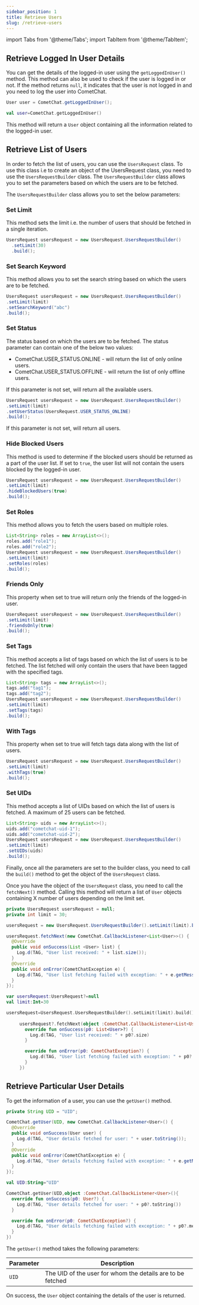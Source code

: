```yaml
---
sidebar_position: 1
title: Retrieve Users
slug: /retrieve-users
---
```

import Tabs from '@theme/Tabs';
import TabItem from '@theme/TabItem';

## Retrieve Logged In User Details

You can get the details of the logged-in user using the `getLoggedInUser()` method. This method can also be used to check if the user is logged in or not. If the method returns `null`, it indicates that the user is not logged in and you need to log the user into CometChat.

<Tabs>
<TabItem value="Java" label="Java">

```java
User user = CometChat.getLoggedInUser();
```
</TabItem>
<TabItem value="Kotlin" label="Kotlin">

```kotlin
val user=CometChat.getLoggedInUser()
```
</TabItem>
</Tabs>


This method will return a `User` object containing all the information related to the logged-in user.

## Retrieve List of Users

In order to fetch the list of users, you can use the `UsersRequest` class. To use this class i.e to create an object of the UsersRequest class, you need to use the `UsersRequestBuilder` class. The `UsersRequestBuilder` class allows you to set the parameters based on which the users are to be fetched.

The `UsersRequestBuilder` class allows you to set the below parameters:

### Set Limit

This method sets the limit i.e. the number of users that should be fetched in a single iteration.

<Tabs>
<TabItem value="Java" label="Java">

```java
UsersRequest usersRequest = new UsersRequest.UsersRequestBuilder()
  .setLimit(30)
  .build();
```
</TabItem>
</Tabs>


### Set Search Keyword

This method allows you to set the search string based on which the users are to be fetched.

<Tabs>
<TabItem value="Java" label="Java">

```java
UsersRequest usersRequest = new UsersRequest.UsersRequestBuilder()
.setLimit(limit)
.setSearchKeyword("abc")
.build();
```
</TabItem>
</Tabs>


### Set Status

The status based on which the users are to be fetched. The status parameter can contain one of the below two values:

- CometChat.USER_STATUS.ONLINE - will return the list of only online users.
- CometChat.USER_STATUS.OFFLINE - will return the list of only offline users.

If this parameter is not set, will return all the available users.

<Tabs>
<TabItem value="Java" label="Java">

```java
UsersRequest usersRequest = new UsersRequest.UsersRequestBuilder()
.setLimit(limit)
.setUserStatus(UsersRequest.USER_STATUS_ONLINE)
.build();
```
</TabItem>
</Tabs>

If this parameter is not set, will return all users.

### Hide Blocked Users

This method is used to determine if the blocked users should be returned as a part of the user list. If set to `true`, the user list will not contain the users blocked by the logged-in user.

<Tabs>
<TabItem value="Java" label="Java">

```java
UsersRequest usersRequest = new UsersRequest.UsersRequestBuilder()
.setLimit(limit)
.hideBlockedUsers(true)
.build();
```
</TabItem>
</Tabs>


### Set Roles

This method allows you to fetch the users based on multiple roles.


<Tabs>
<TabItem value="Java" label="Java">

```java
List<String> roles = new ArrayList<>();
roles.add("role1");
roles.add("role2");
UsersRequest usersRequest = new UsersRequest.UsersRequestBuilder()
.setLimit(limit)
.setRoles(roles)
.build();
```
</TabItem>
</Tabs>


### Friends Only

This property when set to true will return only the friends of the logged-in user.

<Tabs>
<TabItem value="Java" label="Java">

```java
UsersRequest usersRequest = new UsersRequest.UsersRequestBuilder()
.setLimit(limit)
.friendsOnly(true)
.build();
```
</TabItem>
</Tabs>



### Set Tags

This method accepts a list of tags based on which the list of users is to be fetched. The list fetched will only contain the users that have been tagged with the specified tags.


<Tabs>
<TabItem value="Java" label="Java">

```java
List<String> tags = new ArrayList<>();
tags.add("tag1");
tags.add("tag2");
UsersRequest usersRequest = new UsersRequest.UsersRequestBuilder()
.setLimit(limit)
.setTags(tags)
.build();
```
</TabItem>
</Tabs>




### With Tags

This property when set to true will fetch tags data along with the list of users.

<Tabs>
<TabItem value="Java" label="Java">

```java
UsersRequest usersRequest = new UsersRequest.UsersRequestBuilder()
.setLimit(limit)
.withTags(true)
.build();
```
</TabItem>
</Tabs>



### Set UIDs

This method accepts a list of UIDs based on which the list of users is fetched. A maximum of 25 users can be fetched.

<Tabs>
<TabItem value="Java" label="Java">

```java
List<String> uids = new ArrayList<>();
uids.add("cometchat-uid-1");
uids.add("cometchat-uid-2");
UsersRequest usersRequest = new UsersRequest.UsersRequestBuilder()
.setLimit(limit)
.setUIDs(uids)
.build();
```
</TabItem>
</Tabs>


Finally, once all the parameters are set to the builder class, you need to call the `build()` method to get the object of the `UsersRequest` class.

Once you have the object of the `UsersRequest` class, you need to call the `fetchNext()` method. Calling this method will return a list of `User` objects containing X number of users depending on the limit set.

<Tabs>
<TabItem value="Java" label="Java">

```java
private UsersRequest usersRequest = null;
private int limit = 30;

usersRequest = new UsersRequest.UsersRequestBuilder().setLimit(limit).build();

usersRequest.fetchNext(new CometChat.CallbackListener<List<User>>() {
  @Override
  public void onSuccess(List <User> list) {
    Log.d(TAG, "User list received: " + list.size());
  }
  @Override
  public void onError(CometChatException e) {
    Log.d(TAG, "User list fetching failed with exception: " + e.getMessage());
  }
});
```
</TabItem>
<TabItem value="Kotlin" label="Kotlin">

```kotlin
var usersRequest:UsersRequest?=null
val limit:Int=30

usersRequest=UsersRequest.UsersRequestBuilder().setLimit(limit).build()
    
     usersRequest?.fetchNext(object :CometChat.CallbackListener<List<User>>(){
       override fun onSuccess(p0: List<User>?) {
         Log.d(TAG, "User list received: " + p0?.size)
       }

       override fun onError(p0: CometChatException?) {
         Log.d(TAG, "User list fetching failed with exception: " + p0?.message)
       }
     })
```
</TabItem>
</Tabs>


## Retrieve Particular User Details

To get the information of a user, you can use the `getUser()` method.

<Tabs>
<TabItem value="Java" label="Java">

```java
private String UID = "UID";

CometChat.getUser(UID, new CometChat.CallbackListener<User>() {
  @Override
  public void onSuccess(User user) {
    Log.d(TAG, "User details fetched for user: " + user.toString());
  }
  @Override
  public void onError(CometChatException e) {
    Log.d(TAG, "User details fetching failed with exception: " + e.getMessage());
  }
});
```
</TabItem>
<TabItem value="Kotlin" label="Kotlin">

```kotlin
val UID:String="UID"

CometChat.getUser(UID,object :CometChat.CallbackListener<User>(){
  override fun onSuccess(p0: User?) {
    Log.d(TAG, "User details fetched for user: " + p0?.toString())
  }

  override fun onError(p0: CometChatException?) {
    Log.d(TAG, "User details fetching failed with exception: " + p0?.message)
  }
})
```
</TabItem>
</Tabs>



The `getUser()` method takes the following parameters:

| Parameter | Description | 
| ---- | ---- | 
| `UID` | The UID of the user for whom the details are to be fetched | 


On success, the `User` object containing the details of the user is returned.